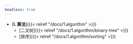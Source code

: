 ```yaml
---
headless: true
---
```


- [**I. 算法**]({{< relref "/docs/1.algorithm" >}})
  - [二叉树]({{< relref "/docs/1.algorithm/binary-tree" >}})
  - [排序]({{< relref "/docs/1.algorithm/sorting" >}})
